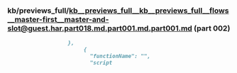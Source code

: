### kb/previews_full/kb__previews_full__kb__previews_full__flows__master-first__master-and-slot@guest.har.part018.md.part001.md.part001.md (part 002)

```md
                   },
                        {
                          "functionName": "",
                          "script
```

```
